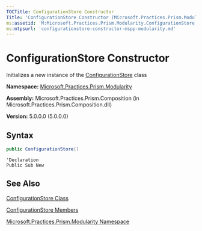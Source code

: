 ```yaml
---
TOCTitle: ConfigurationStore Constructor
Title: 'ConfigurationStore Constructor (Microsoft.Practices.Prism.Modularity)'
ms:assetid: 'M:Microsoft.Practices.Prism.Modularity.ConfigurationStore.\#ctor'
ms:mtpsurl: 'configurationstore-constructor-mspp-modularity.md'
---
```



# ConfigurationStore Constructor

Initializes a new instance of the [ConfigurationStore](/patterns-practices/reference/configurationstore-class-mspp-modularity) class

**Namespace:** [Microsoft.Practices.Prism.Modularity](/patterns-practices/reference/mspp-modularity-namespace)

**Assembly:** Microsoft.Practices.Prism.Composition (in Microsoft.Practices.Prism.Composition.dll)

**Version:** 5.0.0.0 (5.0.0.0)

## Syntax

```C#
public ConfigurationStore()
```
```VB
'Declaration
Public Sub New
```

## See Also

[ConfigurationStore Class](/patterns-practices/reference/configurationstore-class-mspp-modularity)

[ConfigurationStore Members](/patterns-practices/reference/configurationstore-members-mspp-modularity)

[Microsoft.Practices.Prism.Modularity Namespace](/patterns-practices/reference/mspp-modularity-namespace)